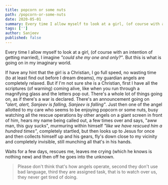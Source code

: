 ```yaml
---
title: popcorn or some nuts
path: /popcorn-or-some-nuts
date: 2020-05-01
summary: Every time I allow myself to look at a girl, (of course with an intention of getting married), I imagine _"could she my one and only?"_. But this is what is going on in my imaginary world.
tags: ['']
author: Sanjeev
published: false
---
```


Every time I allow myself to look at a girl, (of course with an intention of getting married), I imagine _"could she my one and only?"_. But this is what is going on in my imaginary world.

If have any hint that the girl is a Christian, I go full speed, no wasting time (to at least find out before I dream dreams), my guardian angels are completely relaxed. But if I'm not sure she is a Christian, first I have all the scriptures (of warning) coming alive, like when you run through a magnifying glass and the letters pop out. There's a whole lot of things going on, as if there's a war is declared. There's an announcement going on _"alert, alert, Sanjeev is falling, Sanjeev is falling"_. Just then one of the angel allotted to my care who seems to be enjoying popcorn or some nuts, busy watching all the rescue operations by other angels on a giant screen in front of him, hears my name being called out, a few times over and says, "aww man, this guy sucks", murmuring within himself _"like we have rescued him a hundred times"_, completely startled, but then looks up to Jesus for once and then collects himself up and his gears, fly's down close to my vicinity and completely invisible, still munching all that's in his hands.

Waits for a few days, rescues me, leaves me crying (which he knows is nothing new) and then off he goes into the unknown.

> Please don't think that's how angels operate, second they don't use bad language, third they are assigned task, that is to watch over us, they never get tired of doing.
<!-- Imagine there's rejoicing over repentance of one sinner. They do eat when invited but not popcorns. When the angel of the Lord went to rescue Lot, they were invited to eat. The reason they are in heaven is because there is no uncleanness in them I guess. You cannot be in the presence of a Holy God with any of your unholiness. -->
